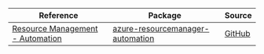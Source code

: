 | Reference | Package | Source |
|---|---|---|
|[Resource Management - Automation](resourcemanager-automation-readme.md)|[azure-resourcemanager-automation](https://repo1.maven.org/maven2/com/azure/resourcemanager/azure-resourcemanager-automation)|[GitHub](https://github.com/Azure/azure-sdk-for-java/blob/main/sdk/automation/azure-resourcemanager-automation)|
